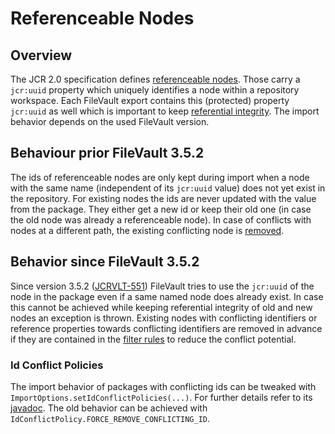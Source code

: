 <!--
   Licensed to the Apache Software Foundation (ASF) under one or more
   contributor license agreements.  See the NOTICE file distributed with
   this work for additional information regarding copyright ownership.
   The ASF licenses this file to You under the Apache License, Version 2.0
   (the "License"); you may not use this file except in compliance with
   the License.  You may obtain a copy of the License at

       http://www.apache.org/licenses/LICENSE-2.0

   Unless required by applicable law or agreed to in writing, software
   distributed under the License is distributed on an "AS IS" BASIS,
   WITHOUT WARRANTIES OR CONDITIONS OF ANY KIND, either express or implied.
   See the License for the specific language governing permissions and
   limitations under the License.
-->

# Referenceable Nodes

<!-- MACRO{toc} -->

## Overview

The JCR 2.0 specification defines [referenceable nodes][1]. Those carry a `jcr:uuid` property which uniquely identifies a node within a repository workspace. Each FileVault export contains this (protected) property `jcr:uuid` as well which is important to keep [referential integrity][2].
The import behavior depends on the used FileVault version.

## Behaviour prior FileVault 3.5.2

The ids of referenceable nodes are only kept during import when a node with the same name (independent of its `jcr:uuid` value) does not yet exist in the repository. For existing nodes the ids are never updated with the value from the package. They either get a new id or keep their old one (in case the old node was already a referenceable node). In case of conflicts with nodes at a different path, the existing conflicting node is [removed][5].

## Behavior since FileVault 3.5.2

Since version 3.5.2 ([JCRVLT-551](https://issues.apache.org/jira/browse/JCRVLT-551)) FileVault tries to use the `jcr:uuid` of the node in the package even if a same named node does already exist. In case this cannot be achieved while keeping referential integrity of old and new nodes an exception is thrown. Existing nodes with conflicting identifiers or reference properties towards conflicting identifiers are removed in advance if they are contained in the [filter rules][4] to reduce the conflict potential.

### Id Conflict Policies

The import behavior of packages with conflicting ids can be tweaked with `ImportOptions.setIdConflictPolicies(...)`. For further details refer to its [javadoc][3]. The old behavior can be achieved with `IdConflictPolicy.FORCE_REMOVE_CONFLICTING_ID`.

[1]: https://docs.adobe.com/content/docs/en/spec/jcr/2.0/3_Repository_Model.html#3.8%20Referenceable%20Nodes
[2]: https://docs.adobe.com/content/docs/en/spec/jcr/2.0/3_Repository_Model.html#3.8.2%20Referential%20Integrity
[3]: apidocs/org/apache/jackrabbit/vault/fs/api/IdConflictPolicies.html
[4]: filter.html
[5]: https://docs.adobe.com/content/docs/en/spec/jcr/2.0/11_Import.html#11.8.2%20Remove%20Existing%20Node